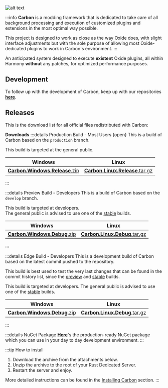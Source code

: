 ![alt text](/logos/carbon-banner.png)

:::info 
**Carbon** is a modding framework that is dedicated to take care of all background processing and execution of customized plugins and extensions in the most optimal way possible.

This project is designed to work as close as the way Oxide does, with slight interface adjustments but with the sole purpose of allowing most Oxide-dedicated plugins to work in Carbon's environment.
:::

An anticipated system designed to execute **existent** Oxide plugins, all within Harmony **without** any patches, for optimized performance purposes.

## Development

To follow up with the development of Carbon, keep up with our repositories [**here**](https://github.com/CarbonCommunity).

## Releases  
This is the download list for all official files redistributed with Carbon:

**Downloads**
:::details Production Build - Most Users {open}
This is a build of Carbon based on the `production` branch.

This build is targeted at the general public.

|Windows|Linux|
| :-----: | :----: |
| [**Carbon.Windows.Release**.zip](https://github.com/CarbonCommunity/Carbon.Core/releases/download/production\_build/Carbon.Windows.Release.zip) | [**Carbon.Linux.Release**.tar.gz](https://github.com/CarbonCommunity/Carbon.Core/releases/download/production\_build/Carbon.Linux.Release.tar.gz) |
:::

:::details Preview Build - Developers
This is a build of Carbon based on the `develop` branch.

This build is targeted at developers.\
The general public is advised to use one of the [stable](https://github.com/Carbon-Modding/Carbon.Core/releases/latest) builds.

|Windows|Linux|
| :-----: | :----: |
| [**Carbon.Windows.Debug**.zip](https://github.com/CarbonCommunity/Carbon.Core/releases/download/preview\_build/Carbon.Windows.Debug.zip) | [**Carbon.Linux.Debug**.tar.gz](https://github.com/CarbonCommunity/Carbon.Core/releases/download/preview\_build/Carbon.Linux.Debug.tar.gz) |
:::

:::details Edge Build - Developers
This is a development build of Carbon based on the latest commit pushed to the repository.

This build is best used to test the very last changes that can be found in the commit history list, since the [preview](https://github.com/Carbon-Modding/Carbon.Core/releases/preview\_build) and [stable](https://github.com/Carbon-Modding/Carbon.Core/releases/latest) builds.

This build is targeted at developers.
The general public is advised to use one of the [stable](https://github.com/Carbon-Modding/Carbon.Core/releases/latest) builds.

|Windows|Linux|
| :-----: | :----: |
| [**Carbon.Windows.Debug**.zip](https://github.com/CarbonCommunity/Carbon.Core/releases/download/edge\_build/Carbon.Windows.Debug.zip) | [**Carbon.Linux.Debug**.tar.gz](https://github.com/CarbonCommunity/Carbon.Core/releases/download/edge\_build/Carbon.Linux.Debug.tar.gz) |
:::

:::details NuGet Package
[**Here**](https://www.nuget.org/packages/Carbon.Community)'s the production-ready NuGet package which you can use in your day to day development environment.
:::

:::tip How to install
1. Download the archive from the attachments below.
2. Unzip the archive to the root of your Rust Dedicated Server.
3. Restart the server and enjoy.

More detailed instructions can be found in the [Installing Carbon](./installing-carbon.md) section.
:::

